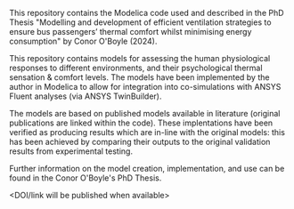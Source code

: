 This repository contains the Modelica code used and described in the PhD Thesis
  "Modelling and development of efficient ventilation strategies to ensure bus passengers’ thermal comfort whilst minimising energy consumption"
by Conor O'Boyle (2024).

This repository contains models for assessing the human physiological responses to different environments, and their psychological thermal sensation & comfort levels.
The models have been implemented by the author in Modelica to allow for integration into co-simulations with ANSYS Fluent analyses (via ANSYS TwinBuilder).

The models are based on published models available in literature (original publications are linked within the code).
These implentations have been verified as producing results which are in-line with the original models:
  this has been achieved by comparing their outputs to the original validation results from experimental testing.

Further information on the model creation, implementation, and use can be found in the Conor O'Boyle's PhD Thesis.

  <DOI/link will be published when available>
